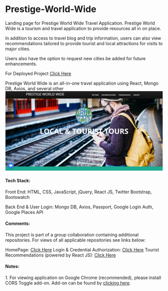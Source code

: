# Prestige-World-Wide
Landing page for Prestige World Wide Travel Application. Prestige World Wide is a tourism and travel application to provide resources all in on place. 

In addition to access to travel blog and trip information, users can also view recommendations tailored to provide tourist and local attractions for visits to major cities. 

Users also have the option to request new cities be added for future enhancements.


For Deployed Project <a href="https://prestige-world-wide-3.herokuapp.com/"> Click Here</a>

Prestige World Wide is an all-in-one travel application using React, Mongo DB, Axios, and several other 
<img src="./img/pww-landing-page.png"></img> 


<h4>Tech Stack:</h4>
Front End: HTML, CSS, JavaScript, jQuery, React JS, Twitter Bootstrap, Bootswatch

Back End & User Login: Mongo DB, Axios, Passport, Google Login Auth, Google Places API

<h4>Comments:</h4>
This project is part of a group collaboration containing additional repositories. For views of all applicable repositories see links below:

HomePage: <a href="https://github.com/kvillejoint/Prestige-World-Wide-3"> Click Here</a>
Login & Credential Authorization: <a href="https://github.com/cemolo/Prestige_Exp_Auth"> Click Here</a>
Tourist Recommendations (powered by React JS): <a href="https://github.com/arfusop/prestige-world-wide"> Click Here</a>

<h4>Notes:</h4>
1. For viewing application on Google Chrome (recommended), please install CORS Toggle add-on. Add-on can be found by <a href="https://chrome.google.com/webstore/detail/cors-toggle/omcncfnpmcabckcddookmnajignpffnh?hl=en">clicking here</a>.